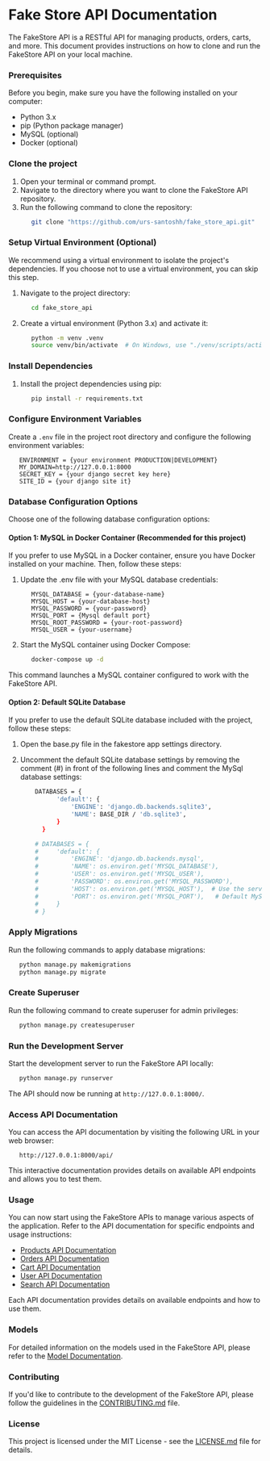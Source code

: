 # Fake Store API Documentation

The FakeStore API is a RESTful API for managing products, orders, carts, and more. This document provides instructions on how to clone and run the FakeStore API on your local machine.

### Prerequisites

Before you begin, make sure you have the following installed on your computer:

- Python 3.x
- pip (Python package manager)
- MySQL (optional)
- Docker (optional)

### Clone the project

1. Open your terminal or command prompt.
2. Navigate to the directory where you want to clone the FakeStore API repository.
3. Run the following command to clone the repository:
   ```bash
      git clone "https://github.com/urs-santoshh/fake_store_api.git"
   ```

### Setup Virtual Environment (Optional)

We recommend using a virtual environment to isolate the project's dependencies. If you choose not to use a virtual environment, you can skip this step.

1. Navigate to the project directory:
   ```bash
      cd fake_store_api
   ```
2. Create a virtual environment (Python 3.x) and activate it:
   ```bash
      python -m venv .venv
      source venv/bin/activate  # On Windows, use "./venv/scripts/activate"
   ```

### Install Dependencies

1. Install the project dependencies using pip:
   ```bash
      pip install -r requirements.txt
   ```

### Configure Environment Variables

Create a `.env` file in the project root directory and configure the following environment variables:

   ```env
      ENVIRONMENT = {your environment PRODUCTION|DEVELOPMENT}
      MY_DOMAIN=http://127.0.0.1:8000
      SECRET_KEY = {your django secret key here}
      SITE_ID = {your django site it}
   ```

### Database Configuration Options

Choose one of the following database configuration options:

#### Option 1: MySQL in Docker Container (Recommended for this project)

If you prefer to use MySQL in a Docker container, ensure you have Docker installed on your machine. Then, follow these steps:

1. Update the .env file with your MySQL database credentials:
   ```env
      MYSQL_DATABASE = {your-database-name}
      MYSQL_HOST = {your-database-host}
      MYSQL_PASSWORD = {your-password}
      MYSQL_PORT = {Mysql default port}
      MYSQL_ROOT_PASSWORD = {your-root-password}
      MYSQL_USER = {your-username}
   ```
2. Start the MySQL container using Docker Compose:

   ```bash
      docker-compose up -d
   ```

This command launches a MySQL container configured to work with the FakeStore API.

#### Option 2: Default SQLite Database

If you prefer to use the default SQLite database included with the project, follow these steps:

1. Open the base.py file in the fakestore app settings directory.
2. Uncomment the default SQLite database settings by removing the comment (#) in front of the following lines and comment the MySql database settings:

   ```bash
       DATABASES = {
             'default': {
                 'ENGINE': 'django.db.backends.sqlite3',
                 'NAME': BASE_DIR / 'db.sqlite3',
             }
         }
   
       # DATABASES = {
       #     'default': {
       #         'ENGINE': 'django.db.backends.mysql',
       #         'NAME': os.environ.get('MYSQL_DATABASE'),
       #         'USER': os.environ.get('MYSQL_USER'),
       #         'PASSWORD': os.environ.get('MYSQL_PASSWORD'),
       #         'HOST': os.environ.get('MYSQL_HOST'),  # Use the service name defined in your Docker Compose file in production
       #         'PORT': os.environ.get('MYSQL_PORT'),   # Default MySQL port
       #     }
       # }
   ```

### Apply Migrations

Run the following commands to apply database migrations:

   ```bash
      python manage.py makemigrations
      python manage.py migrate
   ```

### Create Superuser

Run the following command to create superuser for admin privileges:

   ```bash
      python manage.py createsuperuser
   ```


### Run the Development Server

Start the development server to run the FakeStore API locally:

   ```bash
      python manage.py runserver
   ```

The API should now be running at `http://127.0.0.1:8000/`.


### Access API Documentation

You can access the API documentation by visiting the following URL in your web browser:

   ```
      http://127.0.0.1:8000/api/
   ```

This interactive documentation provides details on available API endpoints and allows you to test them.

### Usage

You can now start using the FakeStore APIs to manage various aspects of the application. Refer to the API documentation for specific endpoints and usage instructions:

- [Products API Documentation](/docs/products/README.md)
- [Orders API Documentation](/docs/orders/README.md)
- [Cart API Documentation](/docs/carts/README.md)
- [User API Documentation](/docs/users/README.md)
- [Search API Documentation](/docs/search/README.md)

Each API documentation provides details on available endpoints and how to use them.


### Models
For detailed information on the models used in the FakeStore API, please refer to the [Model Documentation](/docs/README.md).

### Contributing

If you'd like to contribute to the development of the FakeStore API, please follow the guidelines in the [CONTRIBUTING.md](/docs/CONTRIBUTING.md) file.

### License

This project is licensed under the MIT License - see the [LICENSE.md](/docs/LICENSE.md) file for details.
